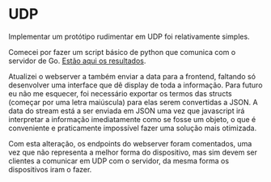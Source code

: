 # UDP

Implementar um protótipo rudimentar em UDP foi relativamente simples.

Comecei por fazer um script básico de python que comunica com o
servidor de Go. [Estão aqui os resultados](https://youtu.be/pu966tCpuGA).

Atualizei o webserver a também enviar a data para a frontend,
faltando só desenvolver uma interface que dê display de toda a informação.
Para futuro eu não me esquecer, foi necessário exportar os termos das structs
(começar por uma letra maiúscula) para elas serem convertidas a JSON.
A data do stream está a ser enviada em JSON uma vez que javascript irá
interpretar a informação imediatamente como se fosse um objeto, o que é
conveniente e praticamente impossível fazer uma solução mais otimizada.

Com esta alteração, os endpoints do webserver foram comentados, uma vez
que não representa a melhor forma do dispositivo, mas sim devem ser clientes
a comunicar em UDP com o servidor, da mesma forma os dispositivos iram 
o fazer.
